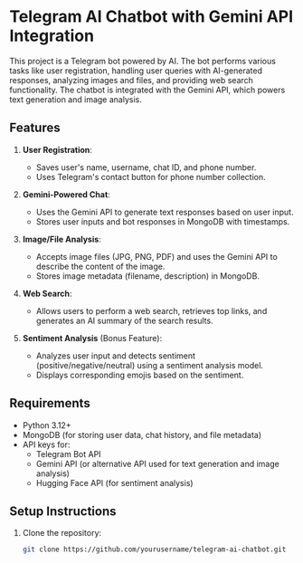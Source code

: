 # Telegram AI Chatbot with Gemini API Integration

This project is a Telegram bot powered by AI. The bot performs various tasks like user registration, handling user queries with AI-generated responses, analyzing images and files, and providing web search functionality. The chatbot is integrated with the Gemini API, which powers text generation and image analysis.

## Features

1. **User Registration**:
   - Saves user's name, username, chat ID, and phone number.
   - Uses Telegram's contact button for phone number collection.

2. **Gemini-Powered Chat**:
   - Uses the Gemini API to generate text responses based on user input.
   - Stores user inputs and bot responses in MongoDB with timestamps.

3. **Image/File Analysis**:
   - Accepts image files (JPG, PNG, PDF) and uses the Gemini API to describe the content of the image.
   - Stores image metadata (filename, description) in MongoDB.

4. **Web Search**:
   - Allows users to perform a web search, retrieves top links, and generates an AI summary of the search results.

5. **Sentiment Analysis** (Bonus Feature):
   - Analyzes user input and detects sentiment (positive/negative/neutral) using a sentiment analysis model.
   - Displays corresponding emojis based on the sentiment.

## Requirements

- Python 3.12+
- MongoDB (for storing user data, chat history, and file metadata)
- API keys for:
  - Telegram Bot API
  - Gemini API (or alternative API used for text generation and image analysis)
  - Hugging Face API (for sentiment analysis)

## Setup Instructions

1. Clone the repository:
   ```bash
   git clone https://github.com/yourusername/telegram-ai-chatbot.git
